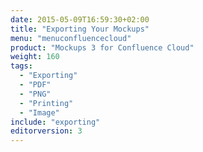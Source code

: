 ```yaml
---
date: 2015-05-09T16:59:30+02:00
title: "Exporting Your Mockups"
menu: "menuconfluencecloud"
product: "Mockups 3 for Confluence Cloud"
weight: 160
tags:
  - "Exporting"
  - "PDF"
  - "PNG"
  - "Printing"
  - "Image"
include: "exporting"
editorversion: 3
---
```

